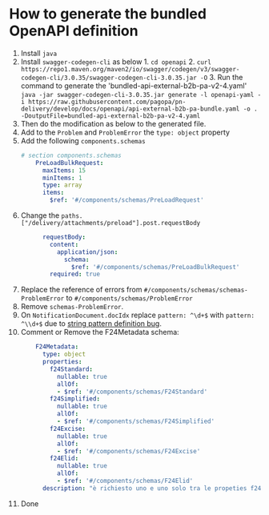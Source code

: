 # How to generate the bundled OpenAPI definition

1. Install `java`
2. Install `swagger-codegen-cli` as below
    1. 
        ```
        cd openapi
        ```
    2. 
        ```
          curl https://repo1.maven.org/maven2/io/swagger/codegen/v3/swagger-codegen-cli/3.0.35/swagger-codegen-cli-3.0.35.jar -O
        ```
    3.  Run the command to generate the 'bundled-api-external-b2b-pa-v2-4.yaml'
          ```
          java -jar swagger-codegen-cli-3.0.35.jar generate -l openapi-yaml -i https://raw.githubusercontent.com/pagopa/pn-delivery/develop/docs/openapi/api-external-b2b-pa-bundle.yaml -o . -DoutputFile=bundled-api-external-b2b-pa-v2-4.yaml
          ```
3. Then do the modification as below to the generated file.
4. Add to the `Problem` and `ProblemError` the `type: object` property
5. Add the following `components.schemas`
    ``` yaml
    # section components.schemas
        PreLoadBulkRequest:
          maxItems: 15
          minItems: 1
          type: array
          items:
            $ref: '#/components/schemas/PreLoadRequest'
    ```
6. Change the `paths.["/delivery/attachments/preload"].post.requestBody`
    ``` yaml
          requestBody:
            content:
              application/json:
                schema:
                  $ref: '#/components/schemas/PreLoadBulkRequest'
            required: true
    ```
7. Replace the reference of errors from `#/components/schemas/schemas-ProblemError` to `#/components/schemas/ProblemError`
8. Remove `schemas-ProblemError`.
9. On `NotificationDocument.docIdx` replace `pattern: ^\d+$` with `pattern: ^\\d+$` due to [string pattern definition bug](https://github.com/pagopa/openapi-codegen-ts/tree/v13.0.1#about-string-pattern-definition).
10. Comment or Remove the F24Metadata schema:
    ``` yaml
        F24Metadata:
          type: object
          properties:
            f24Standard:
              nullable: true
              allOf:
              - $ref: '#/components/schemas/F24Standard'
            f24Simplified:
              nullable: true
              allOf:
              - $ref: '#/components/schemas/F24Simplified'
            f24Excise:
              nullable: true
              allOf:
              - $ref: '#/components/schemas/F24Excise'
            f24Elid:
              nullable: true
              allOf:
              - $ref: '#/components/schemas/F24Elid'
          description: "è richiesto uno e uno solo tra le propeties f24Standard, f24Simplified, f24Excise, f24Elid"
    ```
11. Done